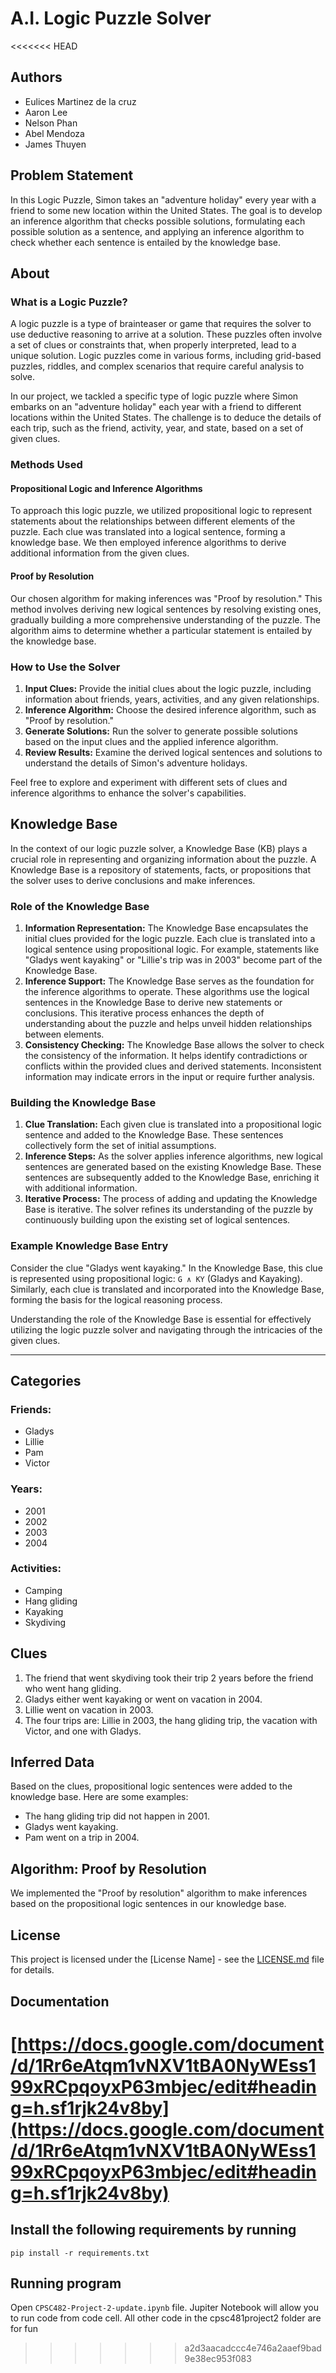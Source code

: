 # A.I. Logic Puzzle Solver

<<<<<<< HEAD
## Authors

- Eulices Martinez de la cruz
- Aaron Lee
- Nelson Phan
- Abel Mendoza
- James Thuyen

## Problem Statement

In this Logic Puzzle, Simon takes an "adventure holiday" every year with a friend to some new location within the United States. The goal is to develop an inference algorithm that checks possible solutions, formulating each possible solution as a sentence, and applying an inference algorithm to check whether each sentence is entailed by the knowledge base.

## About

### What is a Logic Puzzle?

A logic puzzle is a type of brainteaser or game that requires the solver to use deductive reasoning to arrive at a solution. These puzzles often involve a set of clues or constraints that, when properly interpreted, lead to a unique solution. Logic puzzles come in various forms, including grid-based puzzles, riddles, and complex scenarios that require careful analysis to solve.

In our project, we tackled a specific type of logic puzzle where Simon embarks on an "adventure holiday" each year with a friend to different locations within the United States. The challenge is to deduce the details of each trip, such as the friend, activity, year, and state, based on a set of given clues.

### Methods Used

#### Propositional Logic and Inference Algorithms

To approach this logic puzzle, we utilized propositional logic to represent statements about the relationships between different elements of the puzzle. Each clue was translated into a logical sentence, forming a knowledge base. We then employed inference algorithms to derive additional information from the given clues.

#### Proof by Resolution

Our chosen algorithm for making inferences was "Proof by resolution." This method involves deriving new logical sentences by resolving existing ones, gradually building a more comprehensive understanding of the puzzle. The algorithm aims to determine whether a particular statement is entailed by the knowledge base.

### How to Use the Solver

1. **Input Clues:** Provide the initial clues about the logic puzzle, including information about friends, years, activities, and any given relationships.
2. **Inference Algorithm:** Choose the desired inference algorithm, such as "Proof by resolution."
3. **Generate Solutions:** Run the solver to generate possible solutions based on the input clues and the applied inference algorithm.
4. **Review Results:** Examine the derived logical sentences and solutions to understand the details of Simon's adventure holidays.

Feel free to explore and experiment with different sets of clues and inference algorithms to enhance the solver's capabilities.

## Knowledge Base

In the context of our logic puzzle solver, a Knowledge Base (KB) plays a crucial role in representing and organizing information about the puzzle. A Knowledge Base is a repository of statements, facts, or propositions that the solver uses to derive conclusions and make inferences.

### Role of the Knowledge Base

1. **Information Representation:** The Knowledge Base encapsulates the initial clues provided for the logic puzzle. Each clue is translated into a logical sentence using propositional logic. For example, statements like "Gladys went kayaking" or "Lillie's trip was in 2003" become part of the Knowledge Base.
2. **Inference Support:** The Knowledge Base serves as the foundation for the inference algorithms to operate. These algorithms use the logical sentences in the Knowledge Base to derive new statements or conclusions. This iterative process enhances the depth of understanding about the puzzle and helps unveil hidden relationships between elements.
3. **Consistency Checking:** The Knowledge Base allows the solver to check the consistency of the information. It helps identify contradictions or conflicts within the provided clues and derived statements. Inconsistent information may indicate errors in the input or require further analysis.

### Building the Knowledge Base

1. **Clue Translation:** Each given clue is translated into a propositional logic sentence and added to the Knowledge Base. These sentences collectively form the set of initial assumptions.
2. **Inference Steps:** As the solver applies inference algorithms, new logical sentences are generated based on the existing Knowledge Base. These sentences are subsequently added to the Knowledge Base, enriching it with additional information.
3. **Iterative Process:** The process of adding and updating the Knowledge Base is iterative. The solver refines its understanding of the puzzle by continuously building upon the existing set of logical sentences.

### Example Knowledge Base Entry

Consider the clue "Gladys went kayaking." In the Knowledge Base, this clue is represented using propositional logic: `G ∧ KY` (Gladys and Kayaking). Similarly, each clue is translated and incorporated into the Knowledge Base, forming the basis for the logical reasoning process.

Understanding the role of the Knowledge Base is essential for effectively utilizing the logic puzzle solver and navigating through the intricacies of the given clues.

---

## Categories

### Friends:

- Gladys
- Lillie
- Pam
- Victor

### Years:

- 2001
- 2002
- 2003
- 2004

### Activities:

- Camping
- Hang gliding
- Kayaking
- Skydiving

## Clues

1. The friend that went skydiving took their trip 2 years before the friend who went hang gliding.
2. Gladys either went kayaking or went on vacation in 2004.
3. Lillie went on vacation in 2003.
4. The four trips are: Lillie in 2003, the hang gliding trip, the vacation with Victor, and one with Gladys.

## Inferred Data

Based on the clues, propositional logic sentences were added to the knowledge base. Here are some examples:

- The hang gliding trip did not happen in 2001.
- Gladys went kayaking.
- Pam went on a trip in 2004.

## Algorithm: Proof by Resolution

We implemented the "Proof by resolution" algorithm to make inferences based on the propositional logic sentences in our knowledge base.



## License

This project is licensed under the [License Name] - see the [LICENSE.md](https://chat.openai.com/c/LICENSE.md) file for details.

## Documentation

[https://docs.google.com/document/d/1Rr6eAtqm1vNXV1tBA0NyWEss199xRCpqoyxP63mbjec/edit#heading=h.sf1rjk24v8by](https://docs.google.com/document/d/1Rr6eAtqm1vNXV1tBA0NyWEss199xRCpqoyxP63mbjec/edit#heading=h.sf1rjk24v8by)
=======
## Install the following requirements by running
```
pip install -r requirements.txt
```

## Running program
Open `CPSC482-Project-2-update.ipynb` file. Jupiter Notebook will allow you to run code from code cell. All other code in the cpsc481project2 folder are for fun
>>>>>>> a2d3aacadccc4e746a2aaef9bad9e38ec953f083
